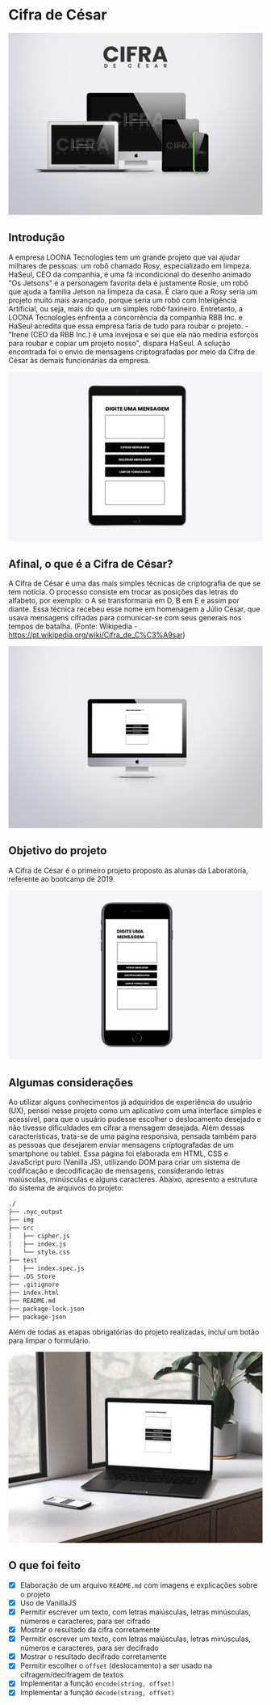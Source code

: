 # Cifra de César

![alt text](/img/main-showcase.jpg "main showcase")

## Introdução

A empresa LOONA Tecnologies tem um grande projeto que vai ajudar milhares de pessoas: um robô chamado Rosy, especializado em limpeza. HaSeul, CEO da companhia, é uma fã incondicional do desenho animado "Os Jetsons" e a personagem favorita dela é justamente Rosie, um robô que ajuda a família Jetson na limpeza da casa. É claro que a Rosy seria um projeto muito mais avançado, porque seria um robô com Inteligência Artificial, ou seja, mais do que um simples robô faxineiro. Entretanto, a LOONA Tecnologies enfrenta a concorrência da companhia RBB Inc. e HaSeul acredita que essa empresa faria de tudo para roubar o projeto. - "Irene (CEO da RBB Inc.) é uma invejosa e sei que ela não mediria esforços para roubar e copiar um projeto nosso", dispara HaSeul. A solução encontrada foi o envio de mensagens criptografadas por meio da Cifra de César às demais funcionárias da empresa.

![alt text](/img/iPad-Air-showcase.jpg "main showcase")

## Afinal, o que é a Cifra de César?

A Cifra de César é uma das mais simples técnicas de criptografia de que se tem notícia. O processo consiste em trocar as posições das letras do alfabeto, por exemplo: o A se transformaria em D, B em E e assim por diante. Essa técnica recebeu esse nome em homenagem a Júlio César, que usava mensagens cifradas para comunicar-se com seus generais nos tempos de batalha. (Fonte: Wikipedia - https://pt.wikipedia.org/wiki/Cifra_de_C%C3%A9sar)

![alt text](/img/iMac-showcase.jpg "iMac showcase")

## Objetivo do projeto

A Cifra de César é o primeiro projeto proposto às alunas da Laboratória, referente ao bootcamp de 2019.

![alt text](/img/iPhone8-showcase.jpg "iMac showcase")

## Algumas considerações

Ao utilizar alguns conhecimentos já adquiridos de experiência do usuário (UX), pensei nesse projeto como um aplicativo com uma interface simples e acessível, para que o usuário pudesse escolher o deslocamento desejado e não tivesse dificuldades em cifrar a mensagem desejada. Além dessas características, trata-se de uma página responsiva, pensada também para as pessoas que desejarem enviar mensagens criptografadas de um smartphone ou tablet. Essa página foi elaborada em HTML, CSS e JavaScript puro (Vanilla JS), utilizando DOM para criar um sistema de codificação e decodificação de mensagens, considerando letras maiúsculas, minúsculas e alguns caracteres. Abaixo, apresento a estrutura do sistema de arquivos do projeto:

```text
./
├── .nyc_output
├── img
├── src
│   ├── cipher.js
│   ├── index.js
│   └── style.css
├── test
│   ├── index.spec.js
├── .DS_Store
├── .gitignore
├── index.html
├── README.md
├── package-lock.json
├── package-json
```

Além de todas as etapas obrigatórias do projeto realizadas, incluí um botão para limpar o formulário.

![alt text](/img/Macbook-showcase.jpg "main showcase")

## O que foi feito

- [x] Elaboração de um arquivo `README.md` com imagens e explicações sobre o projeto
- [x] Uso de VanillaJS
- [x] Permitir escrever um texto, com letras maiúsculas, letras minúsculas, números e caracteres, para ser cifrado
- [x] Mostrar o resultado da cifra corretamente
- [x] Permitir escrever um texto, com letras maiúsculas, letras minúsculas, números e caracteres, para ser decifrado
- [X] Mostrar o resultado decifrado corretamente
- [X] Permitir escolher o `offset` (deslocamento) a ser usado na cifragem/decifragem de textos
- [x] Implementar a função `encode(string, offset)`
- [x] Implementar a função `decode(string, offset)`